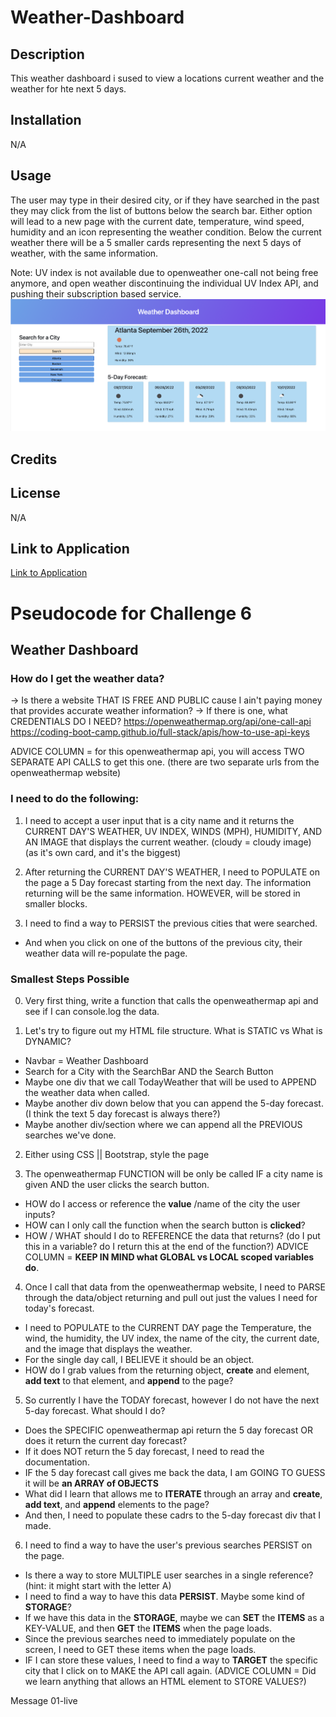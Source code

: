 # Weather-Dashboard

## Description
This weather dashboard i sused to view a locations current weather and the weather for hte next 5 days.
## Installation
N/A

## Usage
The user may type in their desired city, or if they have searched in the past they may click from the list of buttons below the search bar. Either option will lead to a new page with the current date, temperature, wind speed, humidity and an icon representing the weather condition. Below the current weather there will be a 5 smaller cards representing the next 5 days of weather, with the same information.

Note: UV index is not available due to openweather one-call not being free anymore, and open weather discontinuing the  individual UV Index API, and pushing their subscription based service.
![mock-up image](./assets/images/mock-up.png)
## Credits

## License
N/A

## Link to Application
[Link to Application](https://cgordon5025.github.io/Weather-Dashboard/)




# Pseudocode for Challenge 6
## Weather Dashboard

### How do I get the weather data?
-> Is there a website THAT IS FREE AND PUBLIC cause I ain't paying money that provides accurate weather information?
-> If there is one, what CREDENTIALS DO I NEED?
https://openweathermap.org/api/one-call-api 
https://coding-boot-camp.github.io/full-stack/apis/how-to-use-api-keys

ADVICE COLUMN = for this openweathermap api, you will access TWO SEPARATE API CALLS to get this one. (there are two separate urls from the openweathermap website)

### I need to do the following:
1) I need to accept a user input that is a city name and it returns the CURRENT DAY'S WEATHER, UV INDEX, WINDS (MPH), HUMIDITY, AND AN IMAGE that displays the current weather. (cloudy = cloudy image) (as it's own card, and it's the biggest)

2) After returning the CURRENT DAY'S WEATHER, I need to POPULATE on the page a 5 Day forecast starting from the next day. The information returning will be the same information. HOWEVER, will be stored in smaller blocks. 

3) I need to find a way to PERSIST the previous cities that were searched. 
 - And when you click on one of the buttons of the previous city, their weather data will re-populate the page. 

### Smallest Steps Possible
0) Very first thing, write a function that calls the openweathermap api and see if I can console.log the data.

1) Let's try to figure out my HTML file structure. What is STATIC vs What is DYNAMIC?
- Navbar = Weather Dashboard
- Search for a City with the SearchBar AND the Search Button
- Maybe one div that we call TodayWeather that will be used to APPEND the weather data when called.
- Maybe another div down below that you can append the 5-day forecast.(I think the text 5 day forecast is always there?)
- Maybe another div/section where we can append all the PREVIOUS searches we've done.

2) Either using CSS || Bootstrap, style the page

3) The openweathermap FUNCTION will be only be called IF a city name is given AND the user clicks the search button.
- HOW do I access or reference the **value** /name of the city the user inputs?
- HOW can I only call the function when the search button is **clicked**?
- HOW / WHAT should I do to REFERENCE the data that returns? (do I put this in a variable? do I return this at the end of the function?) ADVICE COLUMN = **KEEP IN MIND what GLOBAL vs LOCAL scoped variables do**. 

4) Once I call that data from the openweathermap website, I need to PARSE through the data/object returning and pull out just the values I need for today's forecast.
- I need to POPULATE to the CURRENT DAY page the Temperature, the wind, the humidity, the UV index, the name of the city, the current date, and the image that displays the weather. 
- For the single day call, I BELIEVE it should be an object. 
- HOW do I grab values from the returning object, **create** and element, **add text** to that element, and **append** to the page?

5) So currently I have the TODAY forecast, however I do not have the next 5-day forecast. What should I do?
- Does the SPECIFIC openweathermap api return the 5 day forecast OR does it return the current day forecast?
- If it does NOT return the 5 day forecast, I need to read the documentation. 
- IF the 5 day forecast call gives me back the data, I am GOING TO GUESS it will be **an ARRAY of OBJECTS**
- What did I learn that allows me to **ITERATE** through an array and **create**, **add text**, and **append** elements to the page?
- And then, I need to populate these cadrs to the 5-day forecast div that I made.

6) I need to find a way to have the user's previous searches PERSIST on the page. 
- Is there a way to store MULTIPLE user searches in a single reference? (hint: it might start with the letter A)
- I need to find a way to have this data **PERSIST**. Maybe some kind of **STORAGE**?
- If we have this data in the **STORAGE**, maybe we can **SET** the **ITEMS** as a KEY-VALUE, and then **GET** the **ITEMS** when the page loads. 
- Since the previous searches need to immediately populate on the screen, I need to GET these items when the page loads. 
- IF I can store these values, I need to find a way to **TARGET** the specific city that I click on to MAKE the API call again. (ADVICE COLUMN = Did we learn anything that allows an HTML element to STORE VALUES?)


Message 01-live



